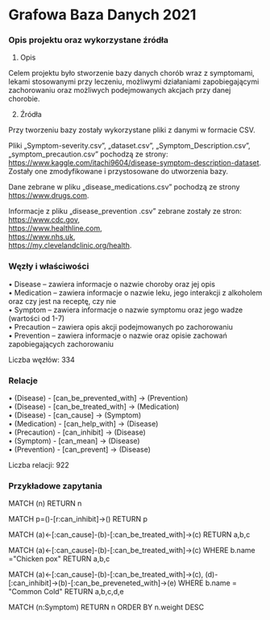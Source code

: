 # Grafowa Baza Danych 2021  
  
### Opis projektu oraz wykorzystane źródła  
  
1. Opis  
  
Celem projektu było stworzenie bazy danych chorób wraz z symptomami, lekami stosowanymi przy leczeniu, możliwymi działaniami zapobiegającymi zachorowaniu oraz możliwych podejmowanych akcjach przy danej chorobie.  
  
2. Źródła  
  
Przy tworzeniu bazy zostały wykorzystane pliki z danymi w formacie CSV.    
  
Pliki „Symptom-severity.csv”, „dataset.csv”, „Symptom_Description.csv”, „symptom_precaution.csv” pochodzą ze strony:  
https://www.kaggle.com/itachi9604/disease-symptom-description-dataset.    
Zostały one zmodyfikowane i przystosowane do utworzenia bazy.  
  
Dane zebrane w pliku „disease_medications.csv” pochodzą ze strony https://www.drugs.com.  
  
Informacje z pliku „disease_prevention .csv” zebrane zostały ze stron:  
https://www.cdc.gov,  
https://www.healthline.com,  
https://www.nhs.uk,  
https://my.clevelandclinic.org/health.  
  
### Węzły i właściwości  
  
• Disease – zawiera informacje o nazwie choroby oraz jej opis  
• Medication – zawiera informacje o nazwie leku, jego interakcji z alkoholem oraz czy jest na receptę, czy nie  
• Symptom – zawiera informacje o nazwie symptomu oraz jego wadze (wartości od 1-7)  
• Precaution – zawiera opis akcji podejmowanych po zachorowaniu  
• Prevention – zawiera informacje o nazwie oraz opisie zachowań zapobiegających zachorowaniu  
  
Liczba węzłów: 334  
  
### Relacje  
  
• (Disease) - [can_be_prevented_with] -> (Prevention)  
• (Disease) - [can_be_treated_with] -> (Medication)  
• (Disease) - [can_cause] -> (Symptom)  
• (Medication) - [can_help_with] -> (Disease)  
• (Precaution) - [can_inhibit] -> (Disease)  
• (Symptom) - [can_mean] -> (Disease)  
• (Prevention) - [can_prevent] -> (Disease)  
  
Liczba relacji: 922  
  
### Przykładowe zapytania  
  
MATCH (n) RETURN n  
  
MATCH p=()-[r:can_inhibit]->() RETURN p  
  
MATCH (a)<-[:can_cause]-(b)-[:can_be_treated_with]->(c) RETURN a,b,c  
  
MATCH (a)<-[:can_cause]-(b)-[:can_be_treated_with]->(c) WHERE b.name ="Chicken pox" RETURN a,b,c  
  
MATCH (a)<-[:can_cause]-(b)-[:can_be_treated_with]->(c), (d)-[:can_inhibit]->(b)-[:can_be_preveneted_with]->(e) WHERE b.name = "Common Cold" RETURN a,b,c,d,e  
  
MATCH (n:Symptom) RETURN n ORDER BY n.weight DESC  
